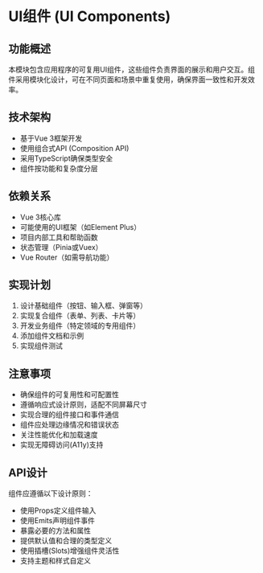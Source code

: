 # UI组件 (UI Components)

## 功能概述

本模块包含应用程序的可复用UI组件，这些组件负责界面的展示和用户交互。组件采用模块化设计，可在不同页面和场景中重复使用，确保界面一致性和开发效率。

## 技术架构

- 基于Vue 3框架开发
- 使用组合式API (Composition API)
- 采用TypeScript确保类型安全
- 组件按功能和复杂度分层

## 依赖关系

- Vue 3核心库
- 可能使用的UI框架（如Element Plus）
- 项目内部工具和帮助函数
- 状态管理（Pinia或Vuex）
- Vue Router（如需导航功能）

## 实现计划

1. 设计基础组件（按钮、输入框、弹窗等）
2. 实现复合组件（表单、列表、卡片等）
3. 开发业务组件（特定领域的专用组件）
4. 添加组件文档和示例
5. 实现组件测试

## 注意事项

- 确保组件的可复用性和可配置性
- 遵循响应式设计原则，适配不同屏幕尺寸
- 实现合理的组件接口和事件通信
- 组件应处理边缘情况和错误状态
- 关注性能优化和加载速度
- 实现无障碍访问(A11y)支持

## API设计

组件应遵循以下设计原则：

- 使用Props定义组件输入
- 使用Emits声明组件事件
- 暴露必要的方法和属性
- 提供默认值和合理的类型定义
- 使用插槽(Slots)增强组件灵活性
- 支持主题和样式自定义
